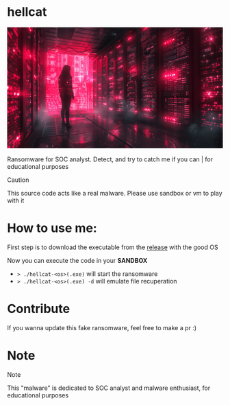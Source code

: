 # hellcat

![](./.github/banner.png)

Ransomware for SOC analyst. Detect, and try to catch me if you can | for educational purposes 

> [!CAUTION]
> This source code acts like a real malware. Please use sandbox or vm to play with it

# How to use me: 

First step is to download the executable from the [release](https://github.com/Sn0wAlice/hellcat/releases) with the good OS

Now you can execute the code in your **SANDBOX**
- `> ./hellcat-<os>(.exe)` will start the ransomware
- `> ./hellcat-<os>(.exe) -d` will emulate file recuperation

# Contribute

If you wanna update this fake ransomware, feel free to make a pr :)


# Note
> [!NOTE]
> This "malware" is dedicated to SOC analyst and malware enthusiast, for educational purposes
